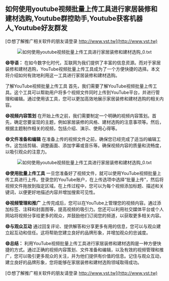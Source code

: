 ## **如何使用youtube视频批量上传工具进行家居装修和建材选购,Youtube群控助手,Youtube获客机器人,Youtube好友群发**

[😍想了解推广相关软件的朋友请登录 http://www.vst.tw](http://www.vst.tw)

 <center><img src="https://vst.tw/MP4/tuiguang/png/3.png" alt="如何使用youtube视频批量上传工具进行家居装修和建材选购_0.txt"></center>

**😄导语：**
在如今数字化时代，互联网为我们提供了丰富的信息资源。而对于家居装修和建材选购，YouTube视频批量上传工具成为了一个方便快捷的选择。本文将介绍如何有效地利用这一工具进行家居装修和建材选购。

了解YouTube视频批量上传工具
首先，我们需要了解YouTube视频批量上传工具。这个工具可以帮助用户将多个视频文件同时上传到YouTube平台，并进行管理和编辑。通过使用该工具，您可以更加高效地展示家居装修和建材选购的相关内容。

**😄视频内容策划**
在开始上传之前，我们需要制定一个明确的视频内容策划。首先，确定您要呈现的主题，例如家居装修的风格、建材选购的注意事项等。然后，根据主题制作相关的视频，包括介绍、演示、使用心得等。

**😄文件准备和编辑**
在准备上传的视频文件之前，确保您已经完成了适当的编辑工作。这包括剪辑、调整画面、添加字幕或音乐等。确保视频内容的质量和流畅度，以吸引观众的注意力。

 <center><img src="https://vst.tw/MP4/tuiguang/png/6.png" alt="如何使用youtube视频批量上传工具进行家居装修和建材选购_0.txt"></center>

**😄使用批量上传工具**
一旦您准备好了视频文件，就可以使用YouTube视频批量上传工具进行上传。登录您的YouTube账户，在上传选项中选择“批量上传”，然后将视频文件拖放到指定区域。在上传过程中，您可以为每个视频添加标题、描述和关键词，以便更好地描述内容并增加搜索可见性。

**😄视频管理和推广**
上传完成后，您可以在YouTube上管理您的视频内容。通过添加标签、注释和封面图等，提高视频的吸引力。您还可以利用社交媒体平台或个人网站将视频分享给更多的观众，并鼓励他们订阅您的频道，以获取更多相关内容。

**😄与观众互动**
通过回复评论、提供解答和分享更多有用的信息，您可以与观众建立起互动和信任。这将帮助您建立良好的品牌形象，并增加观众的忠诚度。

**😄总结：**
利用YouTube视频批量上传工具进行家居装修和建材选购是一种方便快捷的方式。通过正确的视频内容策划、文件准备和编辑，以及有效的视频管理和推广，您可以吸引更多观众的关注，并为他们提供有价值的信息。记住与观众互动，建立良好的品牌形象，您将能够在家居装修和建材选购领域取得成功。

[😍想了解推广相关软件的朋友请登录 http://www.vst.tw](http://www.vst.tw)




